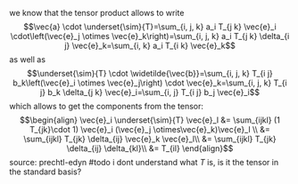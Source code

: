 
we know that the tensor product allows to write
$$\vec{a} \cdot \underset{\sim}{T}=\sum_{i, j, k} a_i T_{j k} \vec{e}_i \cdot\left(\vec{e}_j \otimes \vec{e}_k\right)=\sum_{i, j, k} a_i T_{j k} \delta_{i j} \vec{e}_k=\sum_{i, k} a_i T_{i k} \vec{e}_k$$ as well as
$$\underset{\sim}{T} \cdot \widetilde{\vec{b}}=\sum_{i, j, k} T_{i j} b_k\left(\vec{e}_i \otimes \vec{e}_j\right) \cdot \vec{e}_k=\sum_{i, j, k} T_{i j} b_k \delta_{j k} \vec{e}_i=\sum_{i, j} T_{i j} b_j \vec{e}_i$$
which allows to get the components from the tensor:
$$\begin{align}
\vec{e}_i \underset{\sim}{T} \vec{e}_l &= \sum_{ijkl} (1 T_{jk}\cdot 1) \vec{e}_i (\vec{e}_j \otimes\vec{e}_k)\vec{e}_l \\
&= \sum_{ijkl} T_{jk} \delta_{ij} \vec{e}_k \vec{e}_l\\
&= \sum_{ijkl} T_{jk} \delta_{ij} \delta_{kl}\\
&= T_{il}
\end{align}$$
source: prechtl-edyn
#todo i dont understand what $T$ is, is it the tensor in the standard basis?
